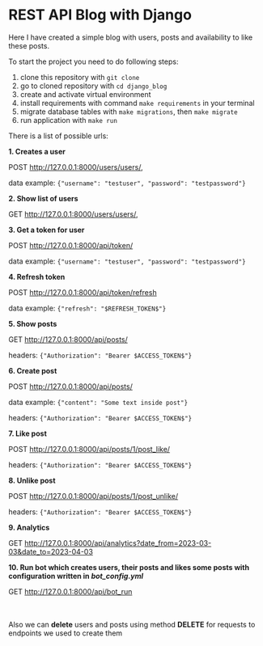 # REST API Blog with Django
Here I have created a simple blog with users, posts and availability to like these posts.

To start the project you need to do following steps:
1. clone this repository with `git clone`
2. go to cloned repository with `cd django_blog`
3. create and activate virtual environment
4. install requirements with command `make requirements` in your terminal
5. migrate database tables with `make migrations`, then `make migrate`
6. run application with `make run`


There is a list of possible urls:

**1. Creates a user**

POST http://127.0.0.1:8000/users/users/, 

data example: 
`{"username": "testuser", "password": "testpassword"}`


**2. Show list of users**

GET http://127.0.0.1:8000/users/users/, 


**3. Get a token for user**

POST http://127.0.0.1:8000/api/token/

data example: 
`{"username": "testuser", "password": "testpassword"}`


**4. Refresh token**

POST http://127.0.0.1:8000/api/token/refresh

data example: 
`{"refresh": "$REFRESH_TOKEN$"}`

**5. Show posts**

GET http://127.0.0.1:8000/api/posts/

headers: 
`{"Authorization": "Bearer $ACCESS_TOKEN$"}`

**6. Create post**

POST http://127.0.0.1:8000/api/posts/

data example:
`{"content": "Some text inside post"}`

headers: 
`{"Authorization": "Bearer $ACCESS_TOKEN$"}`

**7. Like post**

POST http://127.0.0.1:8000/api/posts/1/post_like/

headers: 
`{"Authorization": "Bearer $ACCESS_TOKEN$"}`

**8. Unlike post**

POST http://127.0.0.1:8000/api/posts/1/post_unlike/

headers: 
`{"Authorization": "Bearer $ACCESS_TOKEN$"}`

**9. Analytics**

GET http://127.0.0.1:8000/api/analytics?date_from=2023-03-03&date_to=2023-04-03

**10. Run bot which creates users, their posts and likes some posts with configuration written in <i>bot_config.yml</i>**

GET http://127.0.0.1:8000/api/bot_run

<br><br>
Also we can **delete** users and posts using method **DELETE** for requests to endpoints we used to create them
